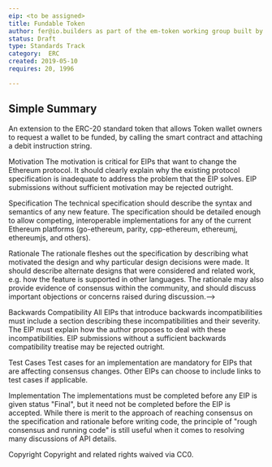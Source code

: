 ```yaml
---
eip: <to be assigned>
title: Fundable Token
author: fer@io.builders as part of the em-token working group built by adhara.io and io.builders
status: Draft
type: Standards Track
category:  ERC
created: 2019-05-10
requires: 20, 1996

---
```


## Simple Summary
An extension to the ERC-20 standard token that allows Token wallet owners to request a wallet to be funded, by calling the smart contract and attaching a debit instruction string. 

Motivation
The motivation is critical for EIPs that want to change the Ethereum protocol. It should clearly explain why the existing protocol specification is inadequate to address the problem that the EIP solves. EIP submissions without sufficient motivation may be rejected outright.

Specification
The technical specification should describe the syntax and semantics of any new feature. The specification should be detailed enough to allow competing, interoperable implementations for any of the current Ethereum platforms (go-ethereum, parity, cpp-ethereum, ethereumj, ethereumjs, and others).

Rationale
The rationale fleshes out the specification by describing what motivated the design and why particular design decisions were made. It should describe alternate designs that were considered and related work, e.g. how the feature is supported in other languages. The rationale may also provide evidence of consensus within the community, and should discuss important objections or concerns raised during discussion.-->

Backwards Compatibility
All EIPs that introduce backwards incompatibilities must include a section describing these incompatibilities and their severity. The EIP must explain how the author proposes to deal with these incompatibilities. EIP submissions without a sufficient backwards compatibility treatise may be rejected outright.

Test Cases
Test cases for an implementation are mandatory for EIPs that are affecting consensus changes. Other EIPs can choose to include links to test cases if applicable.

Implementation
The implementations must be completed before any EIP is given status "Final", but it need not be completed before the EIP is accepted. While there is merit to the approach of reaching consensus on the specification and rationale before writing code, the principle of "rough consensus and running code" is still useful when it comes to resolving many discussions of API details.

Copyright
Copyright and related rights waived via CC0.
